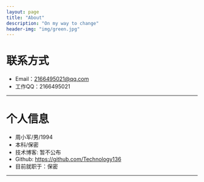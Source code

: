 ```yaml
---
layout: page
title: "About"
description: "On my way to change"
header-img: "img/green.jpg"
---
```





# 联系方式

*   Email：2166495021@qq.com
*   工作QQ：2166495021

* * *

# 个人信息

*   周小军/男/1994
*   本科/保密 
*   技术博客: 暂不公布
*   Github: <https://github.com/Technology136>
*   目前就职于：保密

* * *
